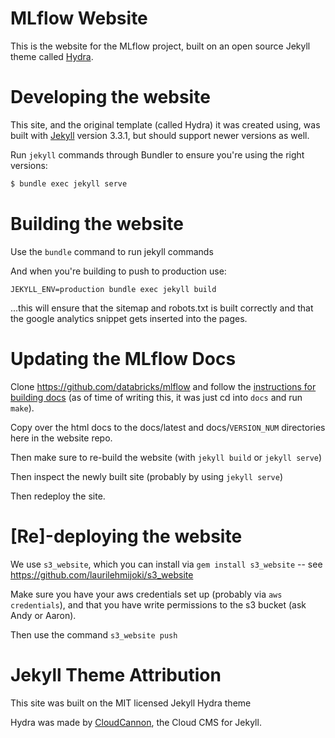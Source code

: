 # MLflow Website

This is the website for the MLflow project, built on an open source Jekyll theme called [Hydra](https://github.com/CloudCannon/hydra-jekyll-template).


# Developing the website

This site, and the original template (called Hydra) it was created using, was built with [Jekyll](http://jekyllrb.com/) version 3.3.1, but should support newer versions as well.

Run `jekyll` commands through Bundler to ensure you're using the right versions:

~~~bash
$ bundle exec jekyll serve
~~~

# Building the website

Use the `bundle` command to run jekyll commands 

And when you're building to push to production use:

`JEKYLL_ENV=production bundle exec jekyll build`

...this will ensure that the sitemap and robots.txt is built correctly and that the google analytics snippet gets inserted into the pages.

# Updating the MLflow Docs
Clone https://github.com/databricks/mlflow and follow the
[instructions for building docs](https://github.com/databricks/mlflow/blob/master/CONTRIBUTING.rst) (as of time of writing this, it was just cd into `docs` and run `make`).

Copy over the html docs to the docs/latest and docs/`VERSION_NUM` directories here in the website repo.

Then make sure to re-build the website (with `jekyll build` or `jekyll serve`)

Then inspect the newly built site (probably by using `jekyll serve`)

Then redeploy the site.


# [Re]-deploying the website

We use `s3_website`, which you can install via `gem install s3_website` -- see https://github.com/laurilehmijoki/s3_website

Make sure you have your aws credentials set up (probably via `aws credentials`), and that you have write permissions to the s3 bucket (ask Andy or Aaron).

Then use the command `s3_website push`


# Jekyll Theme Attribution

This site was built on the MIT licensed Jekyll Hydra theme

Hydra was made by [CloudCannon](http://cloudcannon.com/), the Cloud CMS for Jekyll.

